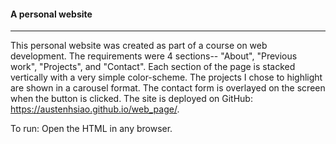 #### A personal website
___
This personal website was created as part of a course on web development. The requirements were 4 sections-- "About", "Previous work", "Projects", and "Contact". 
Each section of the page is stacked vertically with a very simple color-scheme. The projects I chose to highlight are shown in a carousel format. The contact form 
is overlayed on the screen when the button is clicked. The site is deployed on GitHub: https://austenhsiao.github.io/web_page/.

To run:
Open the HTML in any browser. 

